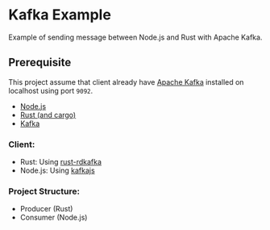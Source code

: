 # Kafka Example
Example of sending message between Node.js and Rust with Apache Kafka.

## Prerequisite
This project assume that client already have [Apache Kafka](https://kafka.apache.org/) installed on localhost using port `9092`.

- [Node.js](https://nodejs.org)
- [Rust (and cargo)](https://www.rust-lang.org/)
- [Kafka](https://kafka.apache.org/)

### Client:
- Rust: Using [rust-rdkafka](https://github.com/fede1024/rust-rdkafka)
- Node.js: Using [kafkajs](https://kafka.js.org)

### Project Structure:
- Producer (Rust)
- Consumer (Node.js)
